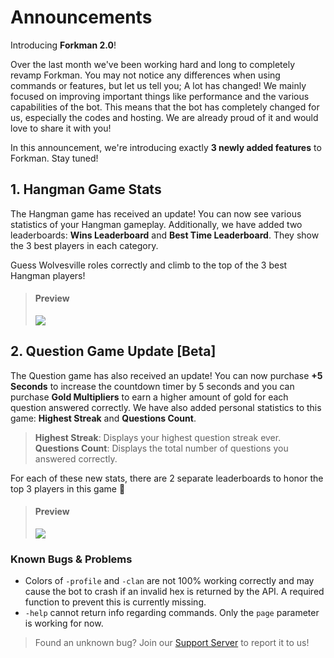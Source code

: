 # Announcements

Introducing **Forkman 2.0**!

Over the last month we've been working hard and long to completely revamp Forkman. You may not notice any differences when using commands or features, but let us tell you; A lot has changed! We mainly focused on improving important things like performance and the various capabilities of the bot. This means that the bot has completely changed for us, especially the codes and hosting. We are already proud of it and would love to share it with you!

In this announcement, we're introducing exactly **3 newly added features** to Forkman. Stay tuned!

## 1. Hangman Game Stats
The Hangman game has received an update! You can now see various statistics of your Hangman gameplay. Additionally, we have added two leaderboards: **Wins Leaderboard** and **Best Time Leaderboard**. They show the 3 best players in each category.

Guess Wolvesville roles correctly and climb to the top of the 3 best Hangman players!
> #### Preview
> ![](https://github.com/xNickyDev/Forkman/assets/111157596/96ab795d-e288-4618-8c11-6f62a0667f0d)

## 2. Question Game Update [Beta]
The Question game has also received an update! You can now purchase **+5 Seconds** to increase the countdown timer by 5 seconds and you can purchase **Gold Multipliers** to earn a higher amount of gold for each question answered correctly. We have also added personal statistics to this game: **Highest Streak** and **Questions Count**.

> **Highest Streak**: Displays your highest question streak ever.\
> **Questions Count**: Displays the total number of questions you answered correctly.

For each of these new stats, there are 2 separate leaderboards to honor the top 3 players in this game 🥇

> #### Preview
> ![](https://github.com/xNickyDev/Forkman/assets/111157596/62e164de-b8a5-4153-bafa-ee9913da1d9c)

### Known Bugs & Problems
- Colors of `-profile` and `-clan` are not 100% working correctly and may cause the bot to crash if an invalid hex is returned by the API. A required function to prevent this is currently missing.
- `-help` cannot return info regarding commands. Only the `page` parameter is working for now.
> Found an unknown bug? Join our [Support Server](https://discord.gg/DEEZY5cwpy) to report it to us!
